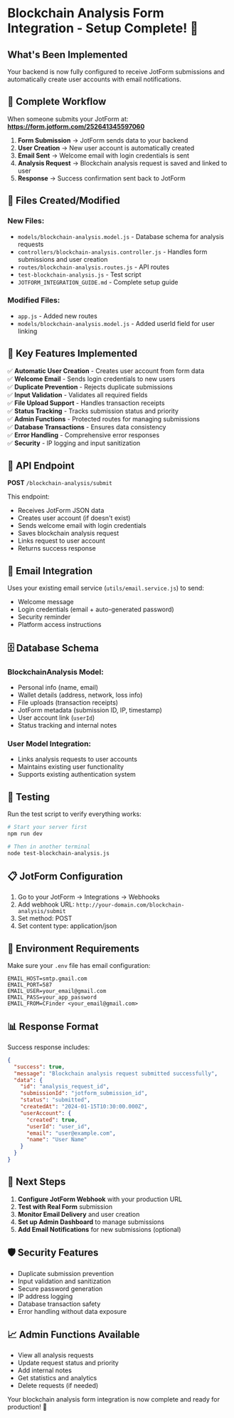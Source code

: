 # Blockchain Analysis Form Integration - Setup Complete! 🎉

## What's Been Implemented

Your backend is now fully configured to receive JotForm submissions and automatically create user accounts with email notifications.

## 🔄 **Complete Workflow**

When someone submits your JotForm at: **https://form.jotform.com/252641345597060**

1. **Form Submission** → JotForm sends data to your backend
2. **User Creation** → New user account is automatically created
3. **Email Sent** → Welcome email with login credentials is sent
4. **Analysis Request** → Blockchain analysis request is saved and linked to user
5. **Response** → Success confirmation sent back to JotForm

## 📁 **Files Created/Modified**

### New Files:
- `models/blockchain-analysis.model.js` - Database schema for analysis requests
- `controllers/blockchain-analysis.controller.js` - Handles form submissions and user creation
- `routes/blockchain-analysis.routes.js` - API routes
- `test-blockchain-analysis.js` - Test script
- `JOTFORM_INTEGRATION_GUIDE.md` - Complete setup guide

### Modified Files:
- `app.js` - Added new routes
- `models/blockchain-analysis.model.js` - Added userId field for user linking

## 🚀 **Key Features Implemented**

✅ **Automatic User Creation** - Creates user account from form data  
✅ **Welcome Email** - Sends login credentials to new users  
✅ **Duplicate Prevention** - Rejects duplicate submissions  
✅ **Input Validation** - Validates all required fields  
✅ **File Upload Support** - Handles transaction receipts  
✅ **Status Tracking** - Tracks submission status and priority  
✅ **Admin Functions** - Protected routes for managing submissions  
✅ **Database Transactions** - Ensures data consistency  
✅ **Error Handling** - Comprehensive error responses  
✅ **Security** - IP logging and input sanitization  

## 🔗 **API Endpoint**

**POST** `/blockchain-analysis/submit`

This endpoint:
- Receives JotForm JSON data
- Creates user account (if doesn't exist)
- Sends welcome email with login credentials
- Saves blockchain analysis request
- Links request to user account
- Returns success response

## 📧 **Email Integration**

Uses your existing email service (`utils/email.service.js`) to send:
- Welcome message
- Login credentials (email + auto-generated password)
- Security reminder
- Platform access instructions

## 🗄️ **Database Schema**

### BlockchainAnalysis Model:
- Personal info (name, email)
- Wallet details (address, network, loss info)
- File uploads (transaction receipts)
- JotForm metadata (submission ID, IP, timestamp)
- User account link (`userId`)
- Status tracking and internal notes

### User Model Integration:
- Links analysis requests to user accounts
- Maintains existing user functionality
- Supports existing authentication system

## 🧪 **Testing**

Run the test script to verify everything works:
```bash
# Start your server first
npm run dev

# Then in another terminal
node test-blockchain-analysis.js
```

## 📋 **JotForm Configuration**

1. Go to your JotForm → Integrations → Webhooks
2. Add webhook URL: `http://your-domain.com/blockchain-analysis/submit`
3. Set method: POST
4. Set content type: application/json

## 🔧 **Environment Requirements**

Make sure your `.env` file has email configuration:
```env
EMAIL_HOST=smtp.gmail.com
EMAIL_PORT=587
EMAIL_USER=your_email@gmail.com
EMAIL_PASS=your_app_password
EMAIL_FROM=CFinder <your_email@gmail.com>
```

## 📊 **Response Format**

Success response includes:
```json
{
  "success": true,
  "message": "Blockchain analysis request submitted successfully",
  "data": {
    "id": "analysis_request_id",
    "submissionId": "jotform_submission_id",
    "status": "submitted",
    "createdAt": "2024-01-15T10:30:00.000Z",
    "userAccount": {
      "created": true,
      "userId": "user_id",
      "email": "user@example.com",
      "name": "User Name"
    }
  }
}
```

## 🎯 **Next Steps**

1. **Configure JotForm Webhook** with your production URL
2. **Test with Real Form** submission
3. **Monitor Email Delivery** and user creation
4. **Set up Admin Dashboard** to manage submissions
5. **Add Email Notifications** for new submissions (optional)

## 🛡️ **Security Features**

- Duplicate submission prevention
- Input validation and sanitization
- Secure password generation
- IP address logging
- Database transaction safety
- Error handling without data exposure

## 📈 **Admin Functions Available**

- View all analysis requests
- Update request status and priority
- Add internal notes
- Get statistics and analytics
- Delete requests (if needed)

Your blockchain analysis form integration is now complete and ready for production! 🚀

